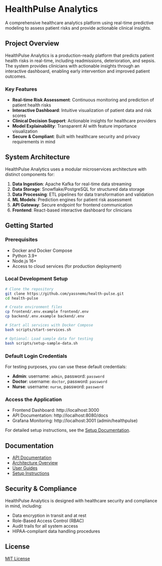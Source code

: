# HealthPulse Analytics

A comprehensive healthcare analytics platform using real-time predictive modeling to assess patient risks and provide actionable clinical insights.

## Project Overview

HealthPulse Analytics is a production-ready platform that predicts patient health risks in real-time, including readmissions, deterioration, and sepsis. The system provides clinicians with actionable insights through an interactive dashboard, enabling early intervention and improved patient outcomes.

### Key Features

- **Real-time Risk Assessment**: Continuous monitoring and prediction of patient health risks
- **Interactive Dashboard**: Intuitive visualization of patient data and risk scores
- **Clinical Decision Support**: Actionable insights for healthcare providers
- **Model Explainability**: Transparent AI with feature importance visualization
- **Secure & Compliant**: Built with healthcare security and privacy requirements in mind

## System Architecture

HealthPulse Analytics uses a modular microservices architecture with distinct components for:

1. **Data Ingestion**: Apache Kafka for real-time data streaming
2. **Data Storage**: Snowflake/PostgreSQL for structured data storage
3. **Data Processing**: ETL pipelines for data transformation and validation
4. **ML Models**: Prediction engines for patient risk assessment
5. **API Gateway**: Secure endpoint for frontend communication
6. **Frontend**: React-based interactive dashboard for clinicians

## Getting Started

### Prerequisites

- Docker and Docker Compose
- Python 3.9+
- Node.js 16+
- Access to cloud services (for production deployment)

### Local Development Setup

```bash
# Clone the repository
git clone https://github.com/yassnemo/health-pulse.git
cd health-pulse

# Create environment files
cp frontend/.env.example frontend/.env
cp backend/.env.example backend/.env

# Start all services with Docker Compose
bash scripts/start-services.sh

# Optional: Load sample data for testing
bash scripts/setup-sample-data.sh
```

### Default Login Credentials

For testing purposes, you can use these default credentials:

- **Admin**: username: `admin`, password: `password`
- **Doctor**: username: `doctor`, password: `password`
- **Nurse**: username: `nurse`, password: `password`

### Access the Application

- Frontend Dashboard: http://localhost:3000
- API Documentation: http://localhost:8080/docs
- Grafana Monitoring: http://localhost:3001 (admin/healthpulse)

For detailed setup instructions, see the [Setup Documentation](docs/setup/README.md).

## Documentation

- [API Documentation](docs/api/README.md)
- [Architecture Overview](docs/architecture/README.md)
- [User Guides](docs/user_guides/README.md)
- [Setup Instructions](docs/setup/README.md)

## Security & Compliance

HealthPulse Analytics is designed with healthcare security and compliance in mind, including:

- Data encryption in transit and at rest
- Role-Based Access Control (RBAC)
- Audit trails for all system access
- HIPAA-compliant data handling procedures

## License

[MIT License](LICENSE)